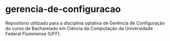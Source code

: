 # gerencia-de-configuracao
Repositório utilizado para a disciplina optativa de Gerência de Configuração do curso de Bacharelado em Ciência da Computação da Universidade Federal Fluminense (UFF).
